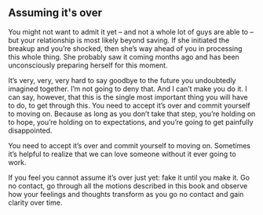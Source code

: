 ## Assuming it's over

You might not want to admit it yet – and not a whole lot of guys are able to – but your relationship is most likely beyond saving. If she initiated the breakup and you’re shocked, then she’s way ahead of you in processing this whole thing. She probably saw it coming months ago and has been unconsciously preparing herself for this moment. 

It’s very, very, very hard to say goodbye to the future you undoubtedly imagined together. I’m not going to deny that. And I can’t make you do it. I can say, however, that this is the single most important thing you will have to do, to get through this. You need to accept it’s over and commit yourself to moving on. Because as long as you don’t take that step, you’re holding on to hope, you’re holding on to expectations, and you’re going to get painfully disappointed.

You need to accept it’s over and commit yourself to moving on. Sometimes it’s helpful to realize that we can love someone without it ever going to work.

If you feel you cannot assume it’s over just yet: fake it until you make it. Go no contact, go through all the motions described in this book and observe how your feelings and thoughts transform as you go no contact and gain clarity over time.